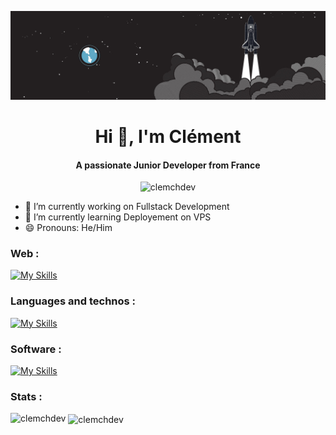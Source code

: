 
![Image Profil](./img.jpg)
<h1 align="center">Hi 👋, I'm Clément</h1>
<h4 align="center">A passionate Junior Developer from France</h4>
<p align="center"> <img src="https://komarev.com/ghpvc/?username=clemchdev&label=Profile%20views&color=0e75b6&style=flat" alt="clemchdev" /> </p>

- 🔭 I’m currently working on Fullstack Development
- 🌱 I’m currently learning Deployement on VPS
- 😄 Pronouns: He/Him

<h3 align="left">Web :</h3>

[![My Skills](https://skillicons.dev/icons?i=html,css,js,ts,sass,tailwind,angular,react,nextjs)](https://skillicons.dev) 

<h3 align="left">Languages and technos :</h3>

[![My Skills](https://skillicons.dev/icons?i=sql,mongodb,nodejs,express,c,java,php,latex)](https://skillicons.dev) 

<h3>Software :</h3>

[![My Skills](https://skillicons.dev/icons?i=git,linux,vscode,figma)](https://skillicons.dev) 

<h3 align="left">Stats :</h3>

<p>
  <p><img align="left" src="https://github-readme-stats.vercel.app/api/top-langs?username=clemchdev&show_icons=true&locale=en&layout=compact" alt="clemchdev" /></p>

  <p>&nbsp;<img align="center" src="https://github-readme-stats.vercel.app/api?username=clemchdev&show_icons=true&locale=en" alt="clemchdev" /></p>
</p>

